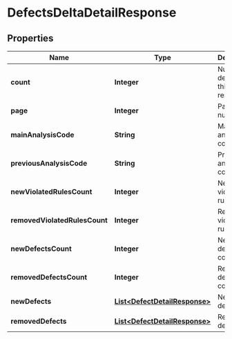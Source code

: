 
# DefectsDeltaDetailResponse

## Properties
Name | Type | Description | Notes
------------ | ------------- | ------------- | -------------
**count** | **Integer** | Number of defects in this response |  [optional]
**page** | **Integer** | Page number |  [optional]
**mainAnalysisCode** | **String** | Main analysis code |  [optional]
**previousAnalysisCode** | **String** | Previous analysis code |  [optional]
**newViolatedRulesCount** | **Integer** | New violated rules count |  [optional]
**removedViolatedRulesCount** | **Integer** | Removed violated rules count |  [optional]
**newDefectsCount** | **Integer** | New defects count |  [optional]
**removedDefectsCount** | **Integer** | Removed defects count |  [optional]
**newDefects** | [**List&lt;DefectDetailResponse&gt;**](DefectDetailResponse.md) | New defects |  [optional]
**removedDefects** | [**List&lt;DefectDetailResponse&gt;**](DefectDetailResponse.md) | Removed defects |  [optional]




